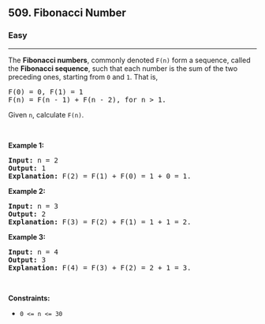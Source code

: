 <h2>509. Fibonacci Number</h2><h3>Easy</h3><hr><div style="user-select: auto;"><p style="user-select: auto;">The <b style="user-select: auto;">Fibonacci numbers</b>, commonly denoted <code style="user-select: auto;">F(n)</code> form a sequence, called the <b style="user-select: auto;">Fibonacci sequence</b>, such that each number is the sum of the two preceding ones, starting from <code style="user-select: auto;">0</code> and <code style="user-select: auto;">1</code>. That is,</p>

<pre style="user-select: auto;">F(0) = 0, F(1) = 1
F(n) = F(n - 1) + F(n - 2), for n &gt; 1.
</pre>

<p style="user-select: auto;">Given <code style="user-select: auto;">n</code>, calculate <code style="user-select: auto;">F(n)</code>.</p>

<p style="user-select: auto;">&nbsp;</p>
<p style="user-select: auto;"><strong style="user-select: auto;">Example 1:</strong></p>

<pre style="user-select: auto;"><strong style="user-select: auto;">Input:</strong> n = 2
<strong style="user-select: auto;">Output:</strong> 1
<strong style="user-select: auto;">Explanation:</strong> F(2) = F(1) + F(0) = 1 + 0 = 1.
</pre>

<p style="user-select: auto;"><strong style="user-select: auto;">Example 2:</strong></p>

<pre style="user-select: auto;"><strong style="user-select: auto;">Input:</strong> n = 3
<strong style="user-select: auto;">Output:</strong> 2
<strong style="user-select: auto;">Explanation:</strong> F(3) = F(2) + F(1) = 1 + 1 = 2.
</pre>

<p style="user-select: auto;"><strong style="user-select: auto;">Example 3:</strong></p>

<pre style="user-select: auto;"><strong style="user-select: auto;">Input:</strong> n = 4
<strong style="user-select: auto;">Output:</strong> 3
<strong style="user-select: auto;">Explanation:</strong> F(4) = F(3) + F(2) = 2 + 1 = 3.
</pre>

<p style="user-select: auto;">&nbsp;</p>
<p style="user-select: auto;"><strong style="user-select: auto;">Constraints:</strong></p>

<ul style="user-select: auto;">
	<li style="user-select: auto;"><code style="user-select: auto;">0 &lt;= n &lt;= 30</code></li>
</ul>
</div>